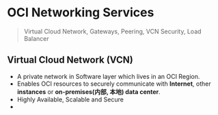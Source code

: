 
# OCI Networking Services


> Virtual Cloud Network, Gateways, Peering, VCN Security, Load Balancer

## Virtual Cloud Network (VCN)

- A private network in Software layer which lives in an OCI Region.
- Enables OCI resources to securely communicate with **Internet**, other **instances** or **on-premises(内部, 本地) data center**.
- Highly Available, Scalable and Secure
- 

<!--stackedit_data:
eyJoaXN0b3J5IjpbMTEyNDgyODI2MCw0MzA0ODU2OTFdfQ==
-->